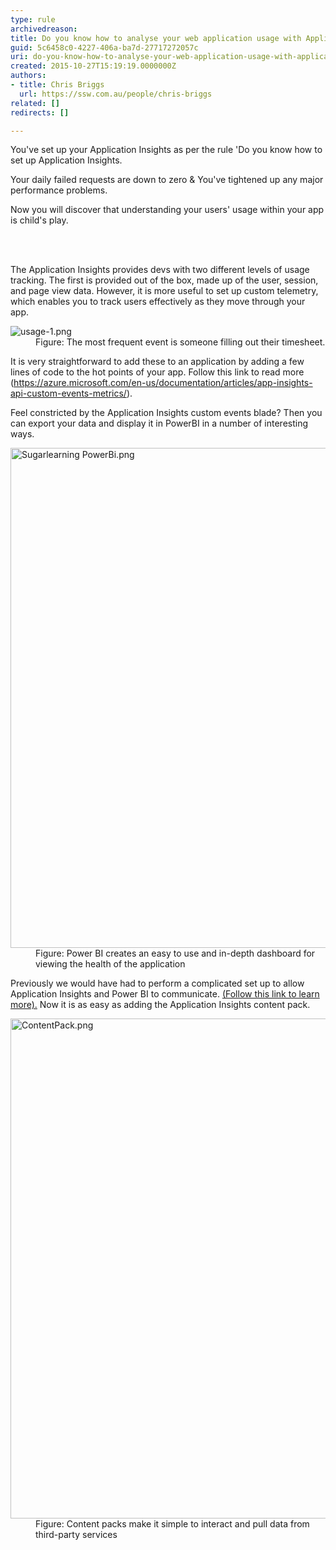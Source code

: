 ```yaml
---
type: rule
archivedreason: 
title: Do you know how to analyse your web application usage with Application Insights?
guid: 5c6458c0-4227-406a-ba7d-27717272057c
uri: do-you-know-how-to-analyse-your-web-application-usage-with-application-insights
created: 2015-10-27T15:19:19.0000000Z
authors:
- title: Chris Briggs
  url: https://ssw.com.au/people/chris-briggs
related: []
redirects: []

---
```



<p>You've set up your Application Insights as per the rule 'Do you know how to set up Application Insights.</p><p>Your daily failed requests are down to zero &amp; You've tightened up any major performance problems.​​<br></p><p>Now you will discover that understanding your users' usage within your app is child's play.</p>
<br><excerpt class='endintro'></excerpt><br>
<p>The Application Insights provides devs with two different levels of usage tracking. The first is provided out of the box, made up of the&#160;user, session, and page view data. However, it is more useful to set up custom telemetry, which enables you to track users effectively as they move through your app. <br></p><dl class="image"><dt> <img src="/PublishingImages/usage-1.png" alt="usage-1.png" /> </dt><dd>Figure&#58; The most frequent event is someone filling out their timesheet.</dd></dl><p>It is very straightforward to add these to an application by adding a few lines of code to the hot points of your app. Follow this link to read more (<a href="https&#58;//azure.microsoft.com/en-us/documentation/articles/app-insights-api-custom-events-metrics/">https&#58;//azure.microsoft.com/en-us/documentation/articles/app-insights-api-custom-events-metrics/</a>).</p><p>Feel constricted by the Application Insights custom events blade? Then you can export your data and display it in PowerBI in a number of interesting ways.&#160;</p><dl class="image"><dt><img src="/SiteAssets/do-you-know-how-to-analyse-your-web-application-usage-with-application-insights/Sugarlearning%20PowerBi.png" alt="Sugarlearning PowerBi.png" style="width&#58;800px;" /> </dt> <dd>Figure&#58; Power BI creates an easy to use and in-depth dashboard for viewing the health of the application&#160;</dd></dl><p></p>Previously we would have had to perform a complicated set up to allow Application Insights and Power BI to communicate. <a href="http&#58;//blog.chrisbriggsy.com/Getting-Started-using-Application-Insights-PowerBI/">(Follow this link to learn more).</a>&#160;Now it is as easy as adding the&#160;Application Insights content pack.&#160; <dl class="image"><dt> <img src="/SiteAssets/do-you-know-how-to-analyse-your-web-application-usage-with-application-insights/ContentPack.png" alt="ContentPack.png" style="width&#58;800px;" /> </dt><dd>Figure&#58; Content packs make it simple to interact and pull data from third-party services<br></dd></dl>


